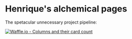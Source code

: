 # Henrique's alchemical pages

The spetacular unnecessary project pipeline:

[![Waffle.io - Columns and their card count](https://badge.waffle.io/Rynaro/Rynaro.github.io.svg?columns=all)](https://waffle.io/Rynaro/Rynaro.github.io)

